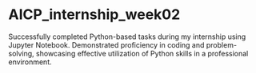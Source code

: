 # AICP_internship_week02
Successfully completed Python-based tasks during my internship using Jupyter Notebook. Demonstrated proficiency in coding and problem-solving, showcasing effective utilization of Python skills in a professional environment.
